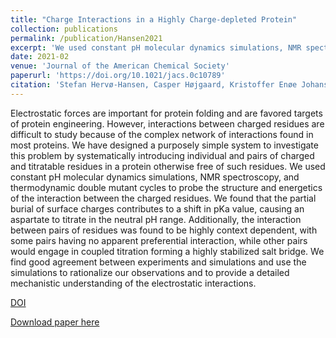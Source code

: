```yaml
---
title: "Charge Interactions in a Highly Charge-depleted Protein"
collection: publications
permalink: /publication/Hansen2021
excerpt: 'We used constant pH molecular dynamics simulations, NMR spectroscopy, and thermodynamic double mutant cycles to probe the structure and energetics of the interaction between the charged residues.'
date: 2021-02
venue: 'Journal of the American Chemical Society'
paperurl: 'https://doi.org/10.1021/jacs.0c10789'
citation: 'Stefan Hervø-Hansen, Casper Højgaard, Kristoffer Enøe Johansson, Yong Wang, Khadija Wahni, David Young, Joris Messens, Kaare Teilum, Kresten Lindorff-Larsen, and Jakob Rahr Winther. J. Am. Chem. Soc. 2021, 143, 6, 2500–2508. DOI: 10.1021/jacs.0c10789 ' 
---
```


Electrostatic forces are important for protein folding and are favored targets of protein engineering. However, interactions between charged residues are difficult to study because of the complex network of interactions found in most proteins. We have designed a purposely simple system to investigate this problem by systematically introducing individual and pairs of charged and titratable residues in a protein otherwise free of such residues. We used constant pH molecular dynamics simulations, NMR spectroscopy, and thermodynamic double mutant cycles to probe the structure and energetics of the interaction between the charged residues. We found that the partial burial of surface charges contributes to a shift in pKa value, causing an aspartate to titrate in the neutral pH range. Additionally, the interaction between pairs of residues was found to be highly context dependent, with some pairs having no apparent preferential interaction, while other pairs would engage in coupled titration forming a highly stabilized salt bridge. We find good agreement between experiments and simulations and use the simulations to rationalize our observations and to provide a detailed mechanistic understanding of the electrostatic interactions.


[DOI](https://doi.org/10.1021/jacs.0c10789)

[Download paper here](https://yongwangcph.github.io/files/Hansen2021.pdf)



